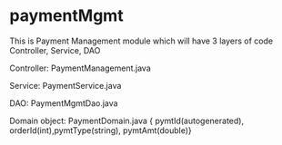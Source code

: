 # paymentMgmt
This is  Payment Management module which will have 3 layers of code
Controller, Service, DAO

Controller:
PaymentManagement.java

Service: 
PaymentService.java

DAO:
PaymentMgmtDao.java

Domain object:
PaymentDomain.java
{ pymtId(autogenerated), orderId(int),pymtType(string), pymtAmt(double)} 


